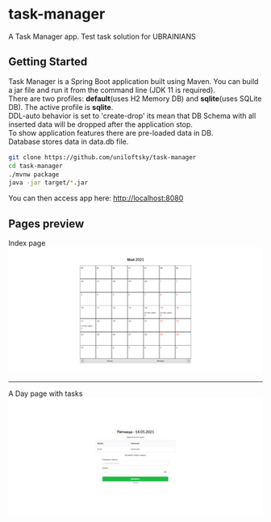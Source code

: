 # task-manager
A Task Manager app. Test task solution for UBRAINIANS

## Getting Started

Task Manager is a Spring Boot application built using Maven. You can build a jar file and run it from the command line (JDK 11 is required).
<br>
There are two profiles: <b>default</b>(uses H2 Memory DB) and <b>sqlite</b>(uses SQLite DB). The active profile is <b>sqlite</b>.
<br>
DDL-auto behavior is set to 'create-drop' its mean that DB Schema with all inserted data will be dropped after the application stop.
<br>
To show application features there are pre-loaded data in DB.
<br>
Database stores data in data.db file.

```bash
git clone https://github.com/uniloftsky/task-manager
cd task-manager
./mvnw package
java -jar target/*.jar
```

You can then access app here: [http://localhost:8080](http://localhost:8080)

## Pages preview
Index page<br>
<img src="src/main/resources/static/github/index.png">
<hr>

A Day page with tasks<br>
<img src="src/main/resources/static/github/day.png">
